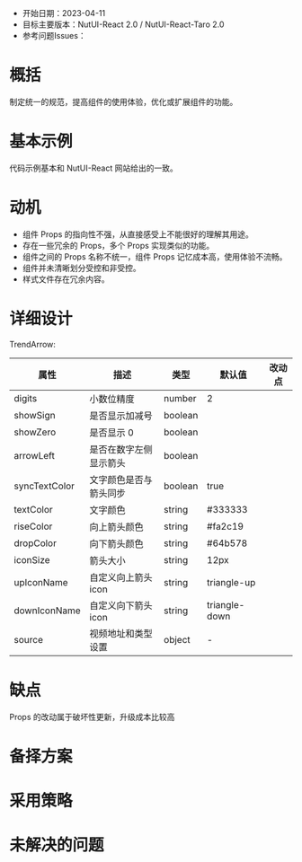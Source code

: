 - 开始日期：2023-04-11
- 目标主要版本：NutUI-React 2.0 / NutUI-React-Taro 2.0
- 参考问题Issues：

# 概括

制定统一的规范，提高组件的使用体验，优化或扩展组件的功能。


# 基本示例

代码示例基本和 NutUI-React 网站给出的一致。


# 动机

- 组件 Props 的指向性不强，从直接感受上不能很好的理解其用途。
- 存在一些冗余的 Props，多个 Props 实现类似的功能。
- 组件之间的 Props 名称不统一，组件 Props 记忆成本高，使用体验不流畅。
- 组件并未清晰划分受控和非受控。
- 样式文件存在冗余内容。


# 详细设计


TrendArrow:

| 属性 | 描述 | 类型 | 默认值 | 改动点 |
| --- | --- | --- | --- | --- |
| digits | 小数位精度 | number | 2 |  |
| showSign | 是否显示加减号 | boolean |  |  |
| showZero | 是否显示 0 | boolean |  |  |
| arrowLeft | 是否在数字左侧显示箭头 | boolean |  |  |
| syncTextColor | 文字颜色是否与箭头同步 | boolean | true |  |
| textColor | 文字颜色 | string | #333333 |  |
| riseColor | 向上箭头颜色 | string | #fa2c19 |  |
| dropColor | 向下箭头颜色 | string | #64b578 |  |
| iconSize | 箭头大小 | string | 12px |  |
| upIconName | 自定义向上箭头icon | string | triangle-up |  |
| downIconName | 自定义向下箭头icon | string | triangle-down |  |
| source | 视频地址和类型设置 | object | - |  |


# 缺点

Props 的改动属于破坏性更新，升级成本比较高

# 备择方案


# 采用策略


# 未解决的问题

